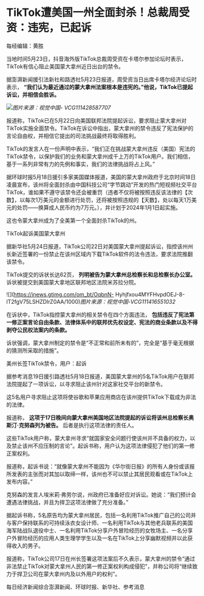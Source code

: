 # TikTok遭美国一州全面封杀！总裁周受资：违宪，已起诉

每经编辑：黄胜

当地时间5月23日，抖音海外版TikTok总裁周受资在卡塔尔参加论坛时表示，TikTok有信心阻止美国蒙大拿州近日出台的禁令。

据澎湃新闻援引法新社和路透社5月23日报道，周受资当日出席卡塔尔经济论坛时表示，
**“我们认为最近通过的蒙大拿州法案根本是违宪的。”他说，TikTok已提起诉讼，并相信会胜诉。**

![](https://inews.gtimg.com/om_bt/OUL8TMAfhhYte8R9o-yz3XW5lvlhX2mq0OE3d0cpUP2L0AA/1000)_图片来源：视觉中国-
VCG111428587707_

报道称，TikTok已在5月22日向美国联邦法院提起诉讼，要求阻止蒙大拿州对TikTok实施全面禁令。TikTok在诉讼中指出，蒙大拿州的禁令违反了宪法保护的言论自由权，并相信它提出的司法挑战最终将取得胜利。

TikTok的发言人在一份声明中表示，“我们正在挑战蒙大拿州违反（美国）宪法的TikTok禁令，以保护我们的业务和蒙大拿州成千上万的TikTok用户。我们相信，基于一系列非常有力的先例和事实，我们的法律挑战将占上风。”

据环球时报5月18日援引多家美国媒体报道，美国的蒙大拿州政府于北京时间18日凌晨宣布，该州将全面封杀由中国科技公司“字节跳动”开发的热门短视频社交平台TikTok，谁如果不遵守该禁令还会被重罚（违者不仅将被按照违反该法律的【次数】，以每次1万美元的金额进行处罚，还将被按照违规的【天数】，处以每天1万美元的处罚——换算成人民币约为7万元。），并计划于2024年1月1日起实施。

这也令蒙大拿州成为了全美第一个全面封杀TikTok的州。

TikTok起诉美国蒙大拿州

据新华社5月24日报道，TikTok公司22日对美国蒙大拿州提起诉讼，指控该州州长新近签署的一份禁止在该州区域内下载TikTok软件的法令违法，要求法院推翻该禁令。

TikTok提交的诉状长达62页， **列明被告为蒙大拿州总检察长和总检察长办公室。** 诉状被提交到美国蒙大拿地区联邦地区法院米苏拉分院。

![](https://inews.gtimg.com/om_bt/OqbnN-
Hyhjfxou4MYFHvpdOEJ-8-lT2fgV75LSHZDIrZ0AA/1000)_图片来源：视觉中国-VCG111416551032_

在诉状中，TikTok指控蒙大拿州的相关禁令在四个方面违法，
**包括违反了宪法第一修正案言论自由条款、法律体系中的联邦优先权设定、宪法的商业条款以及不得剥夺公民权法案内的条款。**

诉状强调，蒙大拿州制定的禁令是“不正常和前所未有的”，完全是“基于毫无根据的猜测所采取的措施”。

美州长签TikTok禁令，用户：起诉

据参考消息19日援引路透社5月18日报道，美国蒙大拿州的5名TikTok用户在联邦法院提起了一项诉讼，以寻求阻止该州针对这家社交平台的新禁令。

这5名用户寻求阻止这项将使谷歌和苹果应用商店在该州提供TikTok下载成为非法的法律。

报道称， **这项于17日晚间向蒙大拿州美国地区法院提起的诉讼将该州总检察长奥斯汀·克努森列为被告。** 后者是执行这项法律的责任人。

这些TikTok用户称，蒙大拿州寻求“就国家安全问题行使该州并不具备的权力，以及禁止该州不应压制的言论”。起诉书称，用户认为这项法律侵犯了他们的第一修正案权利。

报道称，起诉书说：“就像蒙大拿州不能因为《华尔街日报》的所有人身份或该报所发表的主张而对其加以取缔一样，该州也不可以禁止其居民观看或在TikTok上发布内容。”

克努森的发言人埃米莉·弗劳尔说，州政府已准备好应对诉讼。她说：“我们预计会遭遇法律挑战，并且为捍卫这项法律做了充分准备。”

据起诉书称，5名原告均为蒙大拿州居民，包括一名利用TikTok推广自己的公司并与客户保持联系的可持续泳衣女设计师、一名利用TikTok与其他老兵联系的美国海军陆战队退役中士、一名利用TikTok分享户外冒险经历的女牧场主、一名分享户外冒险经历的应用人类生理学学生以及一名在TikTok上分享幽默视频并以此获得收入的男子。

报道称，TikTok公司17日在州长签署这项法案后不久表示，蒙大拿州的禁令“通过非法禁止TikTok对蒙大拿州人民的第一修正案权利构成侵犯”，并称公司将“继续致力于捍卫公司在蒙大拿州内及以外用户的权利”。

每日经济新闻综合澎湃新闻、环球时报、新华社、参考消息

